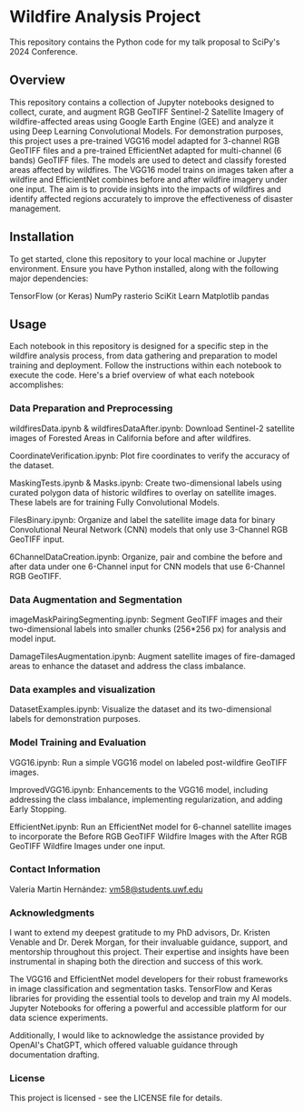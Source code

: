 # Wildfire Analysis Project
This repository contains the Python code for my talk proposal to SciPy's 2024 Conference.

## Overview
This repository contains a collection of Jupyter notebooks designed to collect, curate, and augment RGB GeoTIFF Sentinel-2 Satellite Imagery of wildfire-affected areas using Google Earth Engine (GEE) and analyze it using Deep Learning Convolutional Models. For demonstration purposes, this  project uses a pre-trained VGG16 model adapted for 3-channel RGB GeoTIFF files and a pre-trained EfficientNet adapted for multi-channel (6 bands) GeoTIFF files.  The models are used to detect and classify forested areas affected by wildfires. The VGG16 model trains on images taken after a wildfire and EfficientNet combines before and after wildfire imagery under one input. The aim is to provide insights into the impacts of wildfires and identify affected regions accurately to improve the effectiveness of disaster management.

## Installation
To get started, clone this repository to your local machine or Jupyter environment. Ensure you have Python installed, along with the following major dependencies:

TensorFlow (or Keras)
NumPy
rasterio
SciKit Learn
Matplotlib
pandas

## Usage
Each notebook in this repository is designed for a specific step in the wildfire analysis process, from data gathering and preparation to model training and deployment. Follow the instructions within each notebook to execute the code. Here's a brief overview of what each notebook accomplishes:

### Data Preparation and Preprocessing
wildfiresData.ipynb & wildfiresDataAfter.ipynb: Download Sentinel-2 satellite images of Forested Areas in California before and after wildfires.

CoordinateVerification.ipynb: Plot fire coordinates to verify the accuracy of the dataset.  

MaskingTests.ipynb & Masks.ipynb: Create two-dimensional labels using curated polygon data of historic wildfires to overlay on satellite images. These labels are for training Fully Convolutional Models.  

FilesBinary.ipynb: Organize and label the satellite image data for binary Convolutional Neural Network (CNN) models that only use 3-Channel RGB GeoTIFF input. 

6ChannelDataCreation.ipynb: Organize, pair and combine the before and after data under one 6-Channel input for CNN models that use 6-Channel RGB GeoTIFF.

### Data Augmentation and Segmentation
imageMaskPairingSegmenting.ipynb: Segment GeoTIFF images and their two-dimensional labels into smaller chunks (256*256 px) for analysis and model input.  

DamageTilesAugmentation.ipynb: Augment satellite images of fire-damaged areas to enhance the dataset and address the class imbalance.

### Data examples and visualization
DatasetExamples.ipynb: Visualize the dataset and its two-dimensional labels for demonstration purposes.

### Model Training and Evaluation
VGG16.ipynb: Run a simple VGG16 model on labeled post-wildfire GeoTIFF images.

ImprovedVGG16.ipynb: Enhancements to the VGG16 model, including addressing the class imbalance, implementing regularization, and adding Early Stopping.

EfficientNet.ipynb: Run an EfficientNet model for 6-channel satellite images to incorporate the Before RGB GeoTIFF Wildfire Images with the After RGB GeoTIFF Wildfire Images under one input.

### Contact Information

Valeria Martin Hernández: vm58@students.uwf.edu

### Acknowledgments

I want to extend my deepest gratitude to my PhD advisors, Dr. Kristen Venable and Dr. Derek Morgan, for their invaluable guidance, support, and mentorship throughout this project. Their expertise and insights have been instrumental in shaping both the direction and success of this work.

The VGG16 and EfficientNet model developers for their robust frameworks in image classification and segmentation tasks.
TensorFlow and Keras libraries for providing the essential tools to develop and train my AI models.
Jupyter Notebooks for offering a powerful and accessible platform for our data science experiments.

Additionally, I would like to acknowledge the assistance provided by OpenAI's ChatGPT, which offered valuable guidance through documentation drafting. 

### License
This project is licensed - see the LICENSE file for details.


